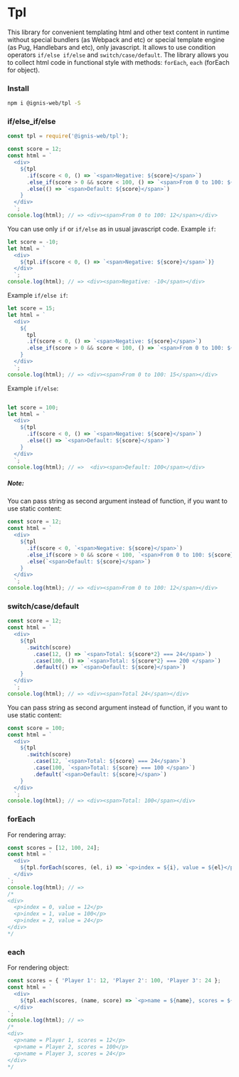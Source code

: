 # Tpl
This library for convenient templating html and other text content in runtime without special bundlers (as Webpack and etc) or special template engine (as Pug, Handlebars and etc), only javascript.
It allows to use condition operators `if/else if/else` and `switch/case/default`. The library allows you to collect html code in functional style with methods: `forEach`, `each` (forEach for object).

### Install
```sh
npm i @ignis-web/tpl -S
```

### if/else_if/else
```js
const tpl = require('@ignis-web/tpl');

const score = 12;
const html = `
  <div>
    ${tpl
      .if(score < 0, () => `<span>Negative: ${score}</span>`)
      .else_if(score > 0 && score < 100, () => `<span>From 0 to 100: ${score}</span>`)
      .else(() => `<span>Default: ${score}</span>`)
    }
  </div>
  `;
console.log(html); // => <div><span>From 0 to 100: 12</span></div>
```

You can use only `if` or `if/else` as in usual javascript code.
Example `if`:
```js
let score = -10;
let html = `
  <div>
    ${tpl.if(score < 0, () => `<span>Negative: ${score}</span>`)}
  </div>
  `;
console.log(html); // => <div><span>Negative: -10</span></div>
```

Example `if/else if`:
```js
let score = 15;
let html = `
  <div>
    ${
      tpl
      .if(score < 0, () => `<span>Negative: ${score}</span>`)
      .else_if(score > 0 && score < 100, () => `<span>From 0 to 100: ${score}</span>`)
    }
  </div>
  `;
console.log(html); // => <div><span>From 0 to 100: 15</span></div>
```

Example `if/else`:
```js

let score = 100;
let html = `
  <div>
    ${tpl
      .if(score < 0, () => `<span>Negative: ${score}</span>`)
      .else(() => `<span>Default: ${score}</span>`)
    }
  </div>
  `;
console.log(html); // =>  <div><span>Default: 100</span></div>
```

##### Note:
You can pass string as second argument instead of function, if you want to use static content:
```js
const score = 12;
const html = `
  <div>
    ${tpl
      .if(score < 0, `<span>Negative: ${score}</span>`)
      .else_if(score > 0 && score < 100, `<span>From 0 to 100: ${score}</span>`)
      .else(`<span>Default: ${score}</span>`)
    }
  </div>
  `;
console.log(html); // => <div><span>From 0 to 100: 12</span></div>
```


### switch/case/default
```js
const score = 12;
const html = `
  <div>
    ${tpl
      .switch(score)
        .case(12, () => `<span>Total: ${score*2} === 24</span>`)
        .case(100, () => `<span>Total: ${score*2} === 200 </span>`)
        .default(() => `<span>Default: ${score}</span>`)
    }
  </div>
  `;
console.log(html); // => <div><span>Total 24</span></div>
```

You can pass string as second argument instead of function, if you want to use static content:
```js
const score = 100;
const html = `
  <div>
    ${tpl
      .switch(score)
        .case(12, `<span>Total: ${score} === 24</span>`)
        .case(100, `<span>Total: ${score} === 100 </span>`)
        .default(`<span>Default: ${score}</span>`)
    }
  </div>
  `;
console.log(html); // => <div><span>Total: 100</span></div>
```

### forEach
For rendering array:
```js
const scores = [12, 100, 24];
const html = `
  <div>
    ${tpl.forEach(scores, (el, i) => `<p>index = ${i}, value = ${el}</p>`)}
  </div>
`;
console.log(html); // =>
/*
<div>
  <p>index = 0, value = 12</p>
  <p>index = 1, value = 100</p>
  <p>index = 2, value = 24</p>
</div>
*/
```

### each
For rendering object:
```js
const scores = { 'Player 1': 12, 'Player 2': 100, 'Player 3': 24 };
const html = `
  <div>
    ${tpl.each(scores, (name, score) => `<p>name = ${name}, scores = ${score}</p>`)}
  </div>
`;
console.log(html); // =>
/*
<div>
  <p>name = Player 1, scores = 12</p>
  <p>name = Player 2, scores = 100</p>
  <p>name = Player 3, scores = 24</p>
</div>
*/
```



